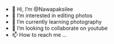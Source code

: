 - 👋 Hi, I’m @Nawapaksilee
- 👀 I’m interested in editing photos
- 🌱 I’m currently learning photography
- 💞️ I’m looking to collaborate on youtube
- 📫 How to reach me ...

<!---
Nawapaksilee/Nawapaksilee is a ✨ special ✨ repository because its `README.md` (this file) appears on your GitHub profile.
You can click the Preview link to take a look at your changes.
--->
